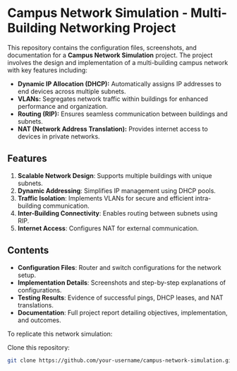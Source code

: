 # **Campus Network Simulation - Multi-Building Networking Project**

This repository contains the configuration files, screenshots, and documentation for a **Campus Network Simulation** project. The project involves the design and implementation of a multi-building campus network with key features including:

- **Dynamic IP Allocation (DHCP):** Automatically assigns IP addresses to end devices across multiple subnets.
- **VLANs:** Segregates network traffic within buildings for enhanced performance and organization.
- **Routing (RIP):** Ensures seamless communication between buildings and subnets.
- **NAT (Network Address Translation):** Provides internet access to devices in private networks.

## **Features**
1. **Scalable Network Design**: Supports multiple buildings with unique subnets.
2. **Dynamic Addressing**: Simplifies IP management using DHCP pools.
3. **Traffic Isolation**: Implements VLANs for secure and efficient intra-building communication.
4. **Inter-Building Connectivity**: Enables routing between subnets using RIP.
5. **Internet Access**: Configures NAT for external communication.

## **Contents**
- **Configuration Files**: Router and switch configurations for the network setup.
- **Implementation Details**: Screenshots and step-by-step explanations of configurations.
- **Testing Results**: Evidence of successful pings, DHCP leases, and NAT translations.
- **Documentation**: Full project report detailing objectives, implementation, and outcomes.


To replicate this network simulation:

Clone this repository:
   ```bash
   git clone https://github.com/your-username/campus-network-simulation.git
